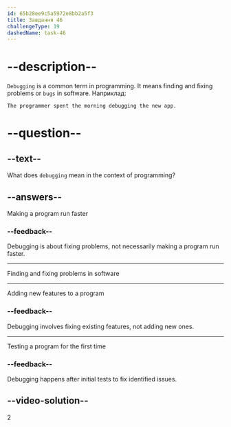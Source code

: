 ```yaml
---
id: 65b28ee9c5a5972e8bb2a5f3
title: Завдання 46
challengeType: 19
dashedName: task-46
---
```


# --description--

`Debugging` is a common term in programming. It means finding and fixing problems or `bugs` in software. Наприклад:

`The programmer spent the morning debugging the new app.`

# --question--

## --text--

What does `debugging` mean in the context of programming?

## --answers--

Making a program run faster

### --feedback--

Debugging is about fixing problems, not necessarily making a program run faster.

---

Finding and fixing problems in software

---

Adding new features to a program

### --feedback--

Debugging involves fixing existing features, not adding new ones.

---

Testing a program for the first time

### --feedback--

Debugging happens after initial tests to fix identified issues.

## --video-solution--

2
